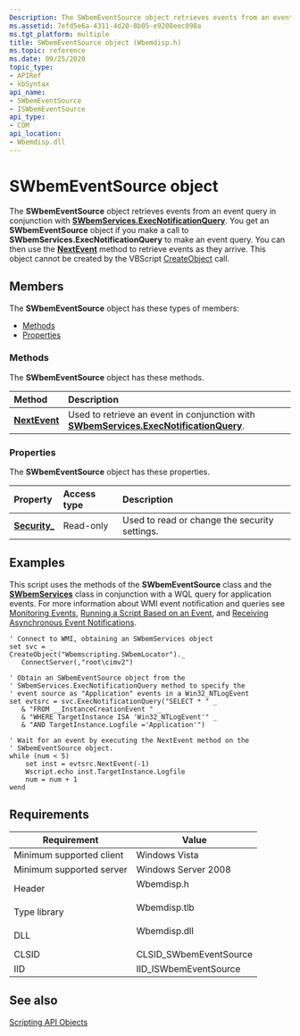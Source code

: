 ```yaml
---
Description: The SWbemEventSource object retrieves events from an event query in conjunction with SWbemServices.ExecNotificationQuery.
ms.assetid: 7efd5e6a-4311-4d20-8b05-e9208eec098a
ms.tgt_platform: multiple
title: SWbemEventSource object (Wbemdisp.h)
ms.topic: reference
ms.date: 09/25/2020
topic_type: 
- APIRef
- kbSyntax
api_name: 
- SWbemEventSource
- ISWbemEventSource
api_type: 
- COM
api_location: 
- Wbemdisp.dll
---
```


# SWbemEventSource object

The **SWbemEventSource** object retrieves events from an event query in conjunction with [**SWbemServices.ExecNotificationQuery**](swbemservices-execnotificationquery.md). You get an **SWbemEventSource** object if you make a call to **SWbemServices.ExecNotificationQuery** to make an event query. You can then use the [**NextEvent**](swbemeventsource-nextevent.md) method to retrieve events as they arrive. This object cannot be created by the VBScript [CreateObject](/previous-versions//xzysf6hc(v=vs.85)) call.

## Members

The **SWbemEventSource** object has these types of members:

-   [Methods](#methods)
-   [Properties](#properties)

### Methods

The **SWbemEventSource** object has these methods.



| Method                                          | Description                                                                                                                                  |
|:------------------------------------------------|:---------------------------------------------------------------------------------------------------------------------------------------------|
| [**NextEvent**](swbemeventsource-nextevent.md) | Used to retrieve an event in conjunction with [**SWbemServices.ExecNotificationQuery**](swbemservices-execnotificationquery.md).<br/> |



 

### Properties

The **SWbemEventSource** object has these properties.



| Property                                                    | Access type          | Description                                              |
|:------------------------------------------------------------|:---------------------|:---------------------------------------------------------|
| [**Security\_**](swbemeventsource-security-.md)<br/> | Read-only<br/> | Used to read or change the security settings.<br/> |



 

## Examples

This script uses the methods of the **SWbemEventSource** class and the [**SWbemServices**](swbemservices.md) class in conjunction with a WQL query for application events. For more information about WMI event notification and queries see [Monitoring Events](monitoring-events.md), [Running a Script Based on an Event](running-a-script-based-on-an-event.md), and [Receiving Asynchronous Event Notifications](receiving-asynchronous-event-notifications.md).


```VB
' Connect to WMI, obtaining an SWbemServices object
set svc = _
CreateObject("Wbemscripting.SWbemLocator")._
   ConnectServer(,"root\cimv2")

' Obtain an SWbemEventSource object from the 
' SWbemServices.ExecNotificationQuery method to specify the 
' event source as "Application" events in a Win32_NTLogEvent
set evtsrc = svc.ExecNotificationQuery("SELECT * " _
   & "FROM __InstanceCreationEvent " _
   & "WHERE TargetInstance ISA 'Win32_NTLogEvent'" _
   & "AND TargetInstance.Logfile ='Application'")

' Wait for an event by executing the NextEvent method on the 
' SWbemEventSource object.
while (num < 5)
    set inst = evtsrc.NextEvent(-1)
    Wscript.echo inst.TargetInstance.Logfile
    num = num + 1
wend
```



## Requirements



| Requirement | Value |
|-------------------------------------|-----------------------------------------------------------------------------------------|
| Minimum supported client<br/> | Windows Vista<br/>                                                                |
| Minimum supported server<br/> | Windows Server 2008<br/>                                                          |
| Header<br/>                   | <dl> <dt>Wbemdisp.h</dt> </dl>   |
| Type library<br/>             | <dl> <dt>Wbemdisp.tlb</dt> </dl> |
| DLL<br/>                      | <dl> <dt>Wbemdisp.dll</dt> </dl> |
| CLSID<br/>                    | CLSID\_SWbemEventSource<br/>                                                      |
| IID<br/>                      | IID\_ISWbemEventSource<br/>                                                       |



## See also

<dl> <dt>

[Scripting API Objects](scripting-api-objects.md)
</dt> </dl>

 

